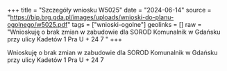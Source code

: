 +++
title = "Szczegóły wniosku W5025"
date = "2024-06-14"
source = "https://bip.brg.gda.pl/images/uploads/wnioski-do-planu-ogolnego/w5025.pdf"
tags = ["wnioski-ogolne"]
geolinks = []
raw = "Wnioskuję o brak zmian w zabudowie dla SOROD Komunalnik w Gdańsku przy ulicy Kadetów 1 Pra U + 24 7 "
+++

Wnioskuję o brak zmian w zabudowie dla SOROD Komunalnik w Gdańsku przy ulicy
Kadetów 1
Pra U + 24 7



